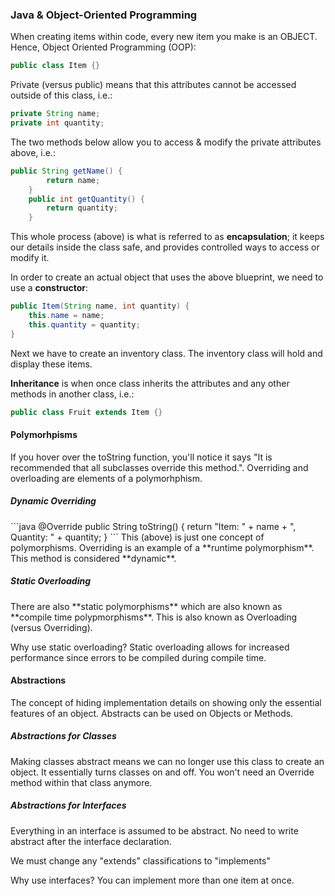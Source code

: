 <h3>Java & Object-Oriented Programming</h3>

When creating items within code, every new item you make is an OBJECT. Hence,
Object Oriented Programming (OOP):

```java
public class Item {}
```

Private (versus public) means that this attributes cannot be accessed outside of
this class, i.e.:

```java
private String name;
private int quantity;
```

The two methods below allow you to access & modify the private attributes above,
i.e.:

```java
public String getName() {
        return name;
    }
    public int getQuantity() {
        return quantity;
    }
```

This whole process (above) is what is referred to as **encapsulation**; it keeps
our details inside the class safe, and provides controlled ways to access or
modify it.

In order to create an actual object that uses the above blueprint, we need to
use a **constructor**:

```java
public Item(String name, int quantity) {
    this.name = name;
    this.quantity = quantity;
}
```

Next we have to create an inventory class. The inventory class will hold and
display these items.

**Inheritance** is when once class inherits the attributes and any other methods
in another class, i.e.:

```java
public class Fruit extends Item {}
```

<h4>Polymorhpisms</h4>
If you hover over the toString function, you'll notice it says "It is recommended that all subclasses override this method.". Overriding and overloading are elements of a  polymorhphism.
<h5>Dynamic Overriding</h5>
```java
@Override
public String toString() {
    return "Item: " + name + ", Quantity: " + quantity;
}
```
This (above) is just one concept of polymorphisms. Overriding is an example of a **runtime polymorphism**. This method is considered **dynamic**.

<h5>Static Overloading</h5>
There are also **static polymorphisms** which are also known as **compile time
polypmorphisms**. This is also known as Overloading (versus Overriding).

Why use static overloading? Static overloading allows for increased performance
since errors to be compiled during compile time.

<h4>Abstractions</h4>

The concept of hiding implementation details on showing only the essential
features of an object. Abstracts can be used on Objects or Methods.

<h5>Abstractions for Classes</h5>

Making classes abstract means we can no longer use this class to create an
object. It essentially turns classes on and off. You won't need an Override
method within that class anymore.

<h5>Abstractions for Interfaces</h5>

Everything in an interface is assumed to be abstract. No need to write abstract
after the interface declaration.

We must change any "extends" classifications to "implements"

Why use interfaces? You can implement more than one item at once.
